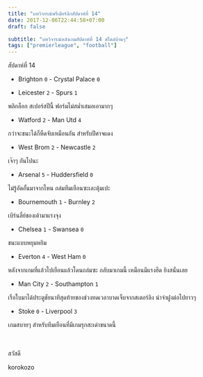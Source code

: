 ```yaml
---
title: "บทวิจารณ์พรีเมียร์ลีกสัปดาห์ที่ 14"
date: 2017-12-06T22:44:58+07:00
draft: false

subtitle: "บทวิจารณ์หลังเกมสัปดาห์ที่ 14 สไตล์บ้านๆ"
tags: ["premierleague", "football"]
---
```


สัปดาห์ที่ 14
+ Brighton `0` - Crystal Palace `0`

+ Leicester `2` - Spurs `1`

พลิกล็อก สเปอร์สปีนี้ ฟอร์มไม่สม่ำเสมอเอามากๆ

+ Watford `2` - Man Utd  `4`

กว่าจะชนะได้ก็หืดจับเหมือนกัน สำหรับปีศาจแดง

+ West Brom `2` - Newcastle `2`

เจ๊าๆ กันไปนะ

+ Arsenal `5` - Huddersfield `0`

ไม่รู้อัดอั้นมาจากไหน ถล่มทีมเยือนซะเละตุ้มเปะ

+ Bournemouth `1` - Burnley `2`

เบิร์นลี่ย์ของเค้ามาแรงจุง

+ Chelsea `1` - Swansea `0`

ชนะแบบหยุมหยิม

+ Everton `4` - West Ham `0`

หลังจากเกมที่แล้วไปเยือนแล้วโดนถล่มซะ กลับมาเกมนี้ เหมือนมีแรงฮึด ยิงสนั่นเลย

+ Man City `2` - Southampton `1`

เรือใบมาได้ประตูชัยนาทีสุดท้ายของช่วงทดเวลาบาดเจ็บจากสเตอร์ลิง นำจ่าฝูงต่อไปยาวๆ

+ Stoke `0` - Liverpool `3`

เกมสบายๆ สำหรับทีมเยือนที่มีเกมรุกสะเด่าขนาดนี้

<br><br>
สวัสดี

korokozo

